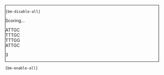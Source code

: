 <div style="border:1px solid black;">

`{bm-disable-all}`

Scoring...


ATTGC<br>TTTGC<br>TTTGG<br>ATTGC


3


</div>

`{bm-enable-all}`

